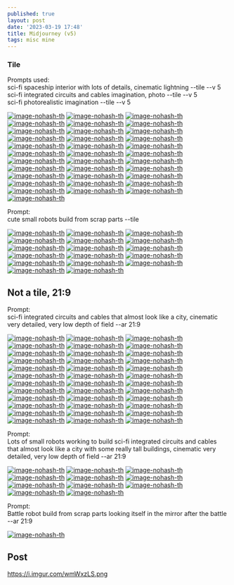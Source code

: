 ```yaml
---
published: true
layout: post
date: '2023-03-19 17:48'
title: Midjourney (v5)
tags: misc mine 
---
```

### Tile

Prompts used:  
sci-fi spaceship interior with lots of details, cinematic lightning --tile --v 5  
sci-fi integrated circuits and cables imagination, photo --tile --v 5  
sci-fi photorealistic imagination --tile --v 5  

[![image-nohash-th](https://i.imgur.com/gqgLJhjb.png)](https://i.imgur.com/gqgLJhj.png)
[![image-nohash-th](https://i.imgur.com/wXKc0iIb.png)](https://i.imgur.com/wXKc0iI.png)
[![image-nohash-th](https://i.imgur.com/qS6iZfLb.png)](https://i.imgur.com/qS6iZfL.png)
[![image-nohash-th](https://i.imgur.com/xQjINBrb.png)](https://i.imgur.com/xQjINBr.png)
[![image-nohash-th](https://i.imgur.com/0TAce1qb.png)](https://i.imgur.com/0TAce1q.png)
[![image-nohash-th](https://i.imgur.com/4ZMv5h7b.png)](https://i.imgur.com/4ZMv5h7.png)
[![image-nohash-th](https://i.imgur.com/f0nEnerb.png)](https://i.imgur.com/f0nEner.png)
[![image-nohash-th](https://i.imgur.com/NnCeS68b.png)](https://i.imgur.com/NnCeS68.png)
[![image-nohash-th](https://i.imgur.com/nZnKafkb.png)](https://i.imgur.com/nZnKafk.png)
[![image-nohash-th](https://i.imgur.com/ZETxipAb.png)](https://i.imgur.com/ZETxipA.png)
[![image-nohash-th](https://i.imgur.com/ax6ZipXb.png)](https://i.imgur.com/ax6ZipX.png)
[![image-nohash-th](https://i.imgur.com/Yue3t3zb.png)](https://i.imgur.com/Yue3t3z.png)
[![image-nohash-th](https://i.imgur.com/HH3aYjVb.png)](https://i.imgur.com/HH3aYjV.png)
[![image-nohash-th](https://i.imgur.com/yO6DaFnb.png)](https://i.imgur.com/yO6DaFn.png)
[![image-nohash-th](https://i.imgur.com/dhvO8qcb.png)](https://i.imgur.com/dhvO8qc.png)
[![image-nohash-th](https://i.imgur.com/qHP120ob.png)](https://i.imgur.com/qHP120o.png)
[![image-nohash-th](https://i.imgur.com/xy0rTsub.png)](https://i.imgur.com/xy0rTsu.png)
[![image-nohash-th](https://i.imgur.com/l0OvLryb.png)](https://i.imgur.com/l0OvLry.png)
[![image-nohash-th](https://i.imgur.com/5OcktgOb.png)](https://i.imgur.com/5OcktgO.png)
[![image-nohash-th](https://i.imgur.com/Mk4MpPmb.png)](https://i.imgur.com/Mk4MpPm.png)
[![image-nohash-th](https://i.imgur.com/VwZ2eLtb.png)](https://i.imgur.com/VwZ2eLt.png)
[![image-nohash-th](https://i.imgur.com/QQoeNnqb.png)](https://i.imgur.com/QQoeNnq.png)
[![image-nohash-th](https://i.imgur.com/xhNRhRXb.png)](https://i.imgur.com/xhNRhRX.png)
[![image-nohash-th](https://i.imgur.com/JitX8x5b.png)](https://i.imgur.com/JitX8x5.png)
[![image-nohash-th](https://i.imgur.com/PprYikeb.png)](https://i.imgur.com/PprYike.png)
[![image-nohash-th](https://i.imgur.com/mfIezVXb.png)](https://i.imgur.com/mfIezVX.png)
[![image-nohash-th](https://i.imgur.com/9gnpDTib.png)](https://i.imgur.com/9gnpDTi.png)
[![image-nohash-th](https://i.imgur.com/22SAK6ib.png)](https://i.imgur.com/22SAK6i.png)
[![image-nohash-th](https://i.imgur.com/BJckCOCb.png)](https://i.imgur.com/BJckCOC.png)
[![image-nohash-th](https://i.imgur.com/4ygqJhLb.png)](https://i.imgur.com/4ygqJhL.png)
[![image-nohash-th](https://i.imgur.com/QW8h7AFb.png)](https://i.imgur.com/QW8h7AF.png)
[![image-nohash-th](https://i.imgur.com/fvJ4nVJb.png)](https://i.imgur.com/fvJ4nVJ.png)
[![image-nohash-th](https://i.imgur.com/Ls33ud3b.png)](https://i.imgur.com/Ls33ud3.png)
[![image-nohash-th](https://i.imgur.com/PnW08zlb.png)](https://i.imgur.com/PnW08zl.png)

Prompt:  
cute small robots build from scrap parts --tile  

[![image-nohash-th](https://i.imgur.com/YjSUQWKb.png)](https://i.imgur.com/YjSUQWK.png)
[![image-nohash-th](https://i.imgur.com/1QQdjv2b.png)](https://i.imgur.com/1QQdjv2.png)
[![image-nohash-th](https://i.imgur.com/iOojNxZb.png)](https://i.imgur.com/iOojNxZ.png)
[![image-nohash-th](https://i.imgur.com/VaZlAjKb.png)](https://i.imgur.com/VaZlAjK.png)
[![image-nohash-th](https://i.imgur.com/Pt2iawpb.png)](https://i.imgur.com/Pt2iawp.png)
[![image-nohash-th](https://i.imgur.com/faakgzEb.png)](https://i.imgur.com/faakgzE.png)
[![image-nohash-th](https://i.imgur.com/2nYyLb0b.png)](https://i.imgur.com/2nYyLb0.png)
[![image-nohash-th](https://i.imgur.com/pnGIVgYb.png)](https://i.imgur.com/pnGIVgY.png)
[![image-nohash-th](https://i.imgur.com/FvkaF6Hb.png)](https://i.imgur.com/FvkaF6H.png)
[![image-nohash-th](https://i.imgur.com/0eFiQOeb.png)](https://i.imgur.com/0eFiQOe.png)
[![image-nohash-th](https://i.imgur.com/ytI8YKJb.png)](https://i.imgur.com/ytI8YKJ.png)
[![image-nohash-th](https://i.imgur.com/BzlmIrlb.png)](https://i.imgur.com/BzlmIrl.png)
[![image-nohash-th](https://i.imgur.com/qGsZP2ib.png)](https://i.imgur.com/qGsZP2i.png)
[![image-nohash-th](https://i.imgur.com/IXtJDENb.png)](https://i.imgur.com/IXtJDEN.png)
[![image-nohash-th](https://i.imgur.com/JxO7Nwfb.png)](https://i.imgur.com/JxO7Nwf.png)
[![image-nohash-th](https://i.imgur.com/AA8m1YNb.png)](https://i.imgur.com/AA8m1YN.png)
[![image-nohash-th](https://i.imgur.com/YJnryVTb.png)](https://i.imgur.com/YJnryVT.png)



## Not a tile, 21:9

Prompt:  
sci-fi integrated circuits and cables that almost look like a city, cinematic very detailed, very low depth of field --ar 21:9  

[![image-nohash-th](https://i.imgur.com/ggZGhZLb.png)](https://i.imgur.com/ggZGhZL.png)
[![image-nohash-th](https://i.imgur.com/w9D6jJDb.png)](https://i.imgur.com/w9D6jJD.png)
[![image-nohash-th](https://i.imgur.com/iLdf25kb.png)](https://i.imgur.com/iLdf25k.png)
[![image-nohash-th](https://i.imgur.com/RW3n8Eeb.png)](https://i.imgur.com/RW3n8Ee.png)
[![image-nohash-th](https://i.imgur.com/pBJ4a9Eb.png)](https://i.imgur.com/pBJ4a9E.png)
[![image-nohash-th](https://i.imgur.com/kP9kdSDb.png)](https://i.imgur.com/kP9kdSD.png)
[![image-nohash-th](https://i.imgur.com/VThUkAWb.png)](https://i.imgur.com/VThUkAW.png)
[![image-nohash-th](https://i.imgur.com/uxSln9Pb.png)](https://i.imgur.com/uxSln9P.png)
[![image-nohash-th](https://i.imgur.com/5OatGpTb.png)](https://i.imgur.com/5OatGpT.png)
[![image-nohash-th](https://i.imgur.com/JSh8Upzb.png)](https://i.imgur.com/JSh8Upz.png)
[![image-nohash-th](https://i.imgur.com/jQ3m4SPb.png)](https://i.imgur.com/jQ3m4SP.png)
[![image-nohash-th](https://i.imgur.com/7SPYxigb.png)](https://i.imgur.com/7SPYxig.png)
[![image-nohash-th](https://i.imgur.com/33IynDNb.png)](https://i.imgur.com/33IynDN.png)
[![image-nohash-th](https://i.imgur.com/iOpHV1Ub.png)](https://i.imgur.com/iOpHV1U.png)
[![image-nohash-th](https://i.imgur.com/BdpZFcAb.png)](https://i.imgur.com/BdpZFcA.png)
[![image-nohash-th](https://i.imgur.com/KVcCv90b.png)](https://i.imgur.com/KVcCv90.png)
[![image-nohash-th](https://i.imgur.com/AYkQLcWb.png)](https://i.imgur.com/AYkQLcW.png)
[![image-nohash-th](https://i.imgur.com/Qd2CqUib.png)](https://i.imgur.com/Qd2CqUi.png)
[![image-nohash-th](https://i.imgur.com/WIs71fjb.png)](https://i.imgur.com/WIs71fj.png)
[![image-nohash-th](https://i.imgur.com/ZGX4V79b.png)](https://i.imgur.com/ZGX4V79.png)
[![image-nohash-th](https://i.imgur.com/ZcHyMdOb.png)](https://i.imgur.com/ZcHyMdO.png)
[![image-nohash-th](https://i.imgur.com/BtcXbMhb.png)](https://i.imgur.com/BtcXbMh.png)
[![image-nohash-th](https://i.imgur.com/4qXrmK9b.png)](https://i.imgur.com/4qXrmK9.png)
[![image-nohash-th](https://i.imgur.com/I8Lq49Mb.png)](https://i.imgur.com/I8Lq49M.png)
[![image-nohash-th](https://i.imgur.com/nsO1lwGb.png)](https://i.imgur.com/nsO1lwG.png)
[![image-nohash-th](https://i.imgur.com/fnde3BYb.png)](https://i.imgur.com/fnde3BY.png)
[![image-nohash-th](https://i.imgur.com/N7meApKb.png)](https://i.imgur.com/N7meApK.png)
[![image-nohash-th](https://i.imgur.com/6l1wjMDb.png)](https://i.imgur.com/6l1wjMD.png)
[![image-nohash-th](https://i.imgur.com/u9JkxaBb.png)](https://i.imgur.com/u9JkxaB.png)
[![image-nohash-th](https://i.imgur.com/FaUSmrkb.png)](https://i.imgur.com/FaUSmrk.png)
[![image-nohash-th](https://i.imgur.com/vooVpuUb.png)](https://i.imgur.com/vooVpuU.png)
[![image-nohash-th](https://i.imgur.com/UONu4fqb.png)](https://i.imgur.com/UONu4fq.png)
[![image-nohash-th](https://i.imgur.com/M9vg6VRb.png)](https://i.imgur.com/M9vg6VR.png)
[![image-nohash-th](https://i.imgur.com/84q0KYQb.png)](https://i.imgur.com/84q0KYQ.png)
[![image-nohash-th](https://i.imgur.com/lAz8a9Fb.png)](https://i.imgur.com/lAz8a9F.png)
[![image-nohash-th](https://i.imgur.com/EeETQ37b.png)](https://i.imgur.com/EeETQ37.png)

Prompt:  
Lots of small robots working to build sci-fi integrated circuits and cables that almost look like a city with some really tall buildings, cinematic very detailed, very low depth of field --ar 21:9  

[![image-nohash-th](https://i.imgur.com/20mdQBFb.png)](https://i.imgur.com/20mdQBF.png)
[![image-nohash-th](https://i.imgur.com/MnAHQu7b.png)](https://i.imgur.com/MnAHQu7.png)
[![image-nohash-th](https://i.imgur.com/lYDk4WOb.png)](https://i.imgur.com/lYDk4WO.png)
[![image-nohash-th](https://i.imgur.com/3Xzk2J9b.png)](https://i.imgur.com/3Xzk2J9.png)
[![image-nohash-th](https://i.imgur.com/Nr8E5LTb.png)](https://i.imgur.com/Nr8E5LT.png)
[![image-nohash-th](https://i.imgur.com/oK2zmt8b.png)](https://i.imgur.com/oK2zmt8.png)
[![image-nohash-th](https://i.imgur.com/yA9wbsCb.png)](https://i.imgur.com/yA9wbsC.png)
[![image-nohash-th](https://i.imgur.com/D1cfuRNb.png)](https://i.imgur.com/D1cfuRN.png)
[![image-nohash-th](https://i.imgur.com/G3Mh4mPb.png)](https://i.imgur.com/G3Mh4mP.png)
[![image-nohash-th](https://i.imgur.com/ZHCHZyab.png)](https://i.imgur.com/ZHCHZya.png)
[![image-nohash-th](https://i.imgur.com/lhZTSKxb.png)](https://i.imgur.com/lhZTSKx.png)

Prompt:  
Battle robot build from scrap parts looking itself in the mirror after the battle --ar 21:9

[![image-nohash-th](https://i.imgur.com/UlxZOgUb.png)](https://i.imgur.com/UlxZOgU.png)

## Post

<https://i.imgur.com/wmWxzLS.png>
